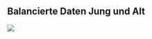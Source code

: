 ## Balancierte Daten Jung und Alt
![](https://asset.cml.dev/124cfc9fe1e73e5adb4b27c3d87869fa4d0c7146?cml=png)
